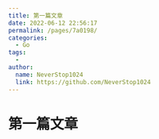 ```yaml
---
title: 第一篇文章
date: 2022-06-12 22:56:17
permalink: /pages/7a0198/
categories:
  - Go
tags:
  - 
author: 
  name: NeverStop1024
  link: https://github.com/NeverStop1024
---
```


# 第一篇文章
